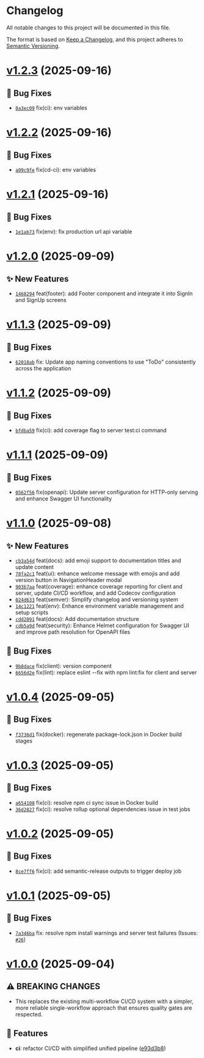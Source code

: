 # Changelog

All notable changes to this project will be documented in this file.

The format is based on [Keep a Changelog](https://keepachangelog.com/en/1.0.0/),
and this project adheres to [Semantic Versioning](https://semver.org/spec/v2.0.0.html).


# [v1.2.3](https://github.com/warteamx/lab1-todoApp/compare/v1.2.2...v1.2.3) (2025-09-16)

## 🐛 Bug Fixes
- [`0a3ec09`](https://github.com/warteamx/lab1-todoApp/commit/0a3ec09)  fix(ci): env variables

# [v1.2.2](https://github.com/warteamx/lab1-todoApp/compare/v1.2.1...v1.2.2) (2025-09-16)

## 🐛 Bug Fixes
- [`a09c9fe`](https://github.com/warteamx/lab1-todoApp/commit/a09c9fe)  fix(cd-ci): env variables

# [v1.2.1](https://github.com/warteamx/lab1-todoApp/compare/v1.2.0...v1.2.1) (2025-09-16)

## 🐛 Bug Fixes
- [`1e1ab73`](https://github.com/warteamx/lab1-todoApp/commit/1e1ab73)  fix(env): fix production url api variable

# [v1.2.0](https://github.com/warteamx/lab1-todoApp/compare/v1.1.3...v1.2.0) (2025-09-09)

## ✨ New Features
- [`1468294`](https://github.com/warteamx/lab1-todoApp/commit/1468294)  feat(footer): add Footer component and integrate it into SignIn and SignUp screens

# [v1.1.3](https://github.com/warteamx/lab1-todoApp/compare/v1.1.2...v1.1.3) (2025-09-09)

## 🐛 Bug Fixes

- [`62018ab`](https://github.com/warteamx/lab1-todoApp/commit/62018ab) fix: Update app naming conventions to use &quot;ToDo&quot; consistently across the application

# [v1.1.2](https://github.com/warteamx/lab1-todoApp/compare/v1.1.1...v1.1.2) (2025-09-09)

## 🐛 Bug Fixes

- [`bfdba59`](https://github.com/warteamx/lab1-todoApp/commit/bfdba59) fix(ci): add coverage flag to server test:ci command

# [v1.1.1](https://github.com/warteamx/lab1-todoApp/compare/v1.1.0...v1.1.1) (2025-09-09)

## 🐛 Bug Fixes

- [`0562f56`](https://github.com/warteamx/lab1-todoApp/commit/0562f56) fix(openapi): Update server configuration for HTTP-only serving and enhance Swagger UI functionality

# [v1.1.0](https://github.com/warteamx/lab1-todoApp/compare/v1.0.4...v1.1.0) (2025-09-08)

## ✨ New Features

- [`cb3a54d`](https://github.com/warteamx/lab1-todoApp/commit/cb3a54d) feat(docs): add emoji support to documentation titles and update content
- [`78fa2c1`](https://github.com/warteamx/lab1-todoApp/commit/78fa2c1) feat(ui): enhance welcome message with emojis and add version button in NavigationHeader modal
- [`903b7aa`](https://github.com/warteamx/lab1-todoApp/commit/903b7aa) feat(coverage): enhance coverage reporting for client and server, update CI/CD workflow, and add Codecov configuration
- [`024d633`](https://github.com/warteamx/lab1-todoApp/commit/024d633) feat(semver): Simplify changelog and versioning system
- [`14c1221`](https://github.com/warteamx/lab1-todoApp/commit/14c1221) feat(env): Enhance environment variable management and setup scripts
- [`cdd2091`](https://github.com/warteamx/lab1-todoApp/commit/cdd2091) feat(docs): Add documentation structure
- [`cdb5a9d`](https://github.com/warteamx/lab1-todoApp/commit/cdb5a9d) feat(security): Enhance Helmet configuration for Swagger UI and improve path resolution for OpenAPI files

## 🐛 Bug Fixes

- [`9b8dace`](https://github.com/warteamx/lab1-todoApp/commit/9b8dace) fix(client): version component
- [`6656d2e`](https://github.com/warteamx/lab1-todoApp/commit/6656d2e) fix(lint): replace eslint --fix with npm lint:fix for client and server

# [v1.0.4](https://github.com/warteamx/lab1-todoApp/compare/v1.0.3...v1.0.4) (2025-09-05)

## 🐛 Bug Fixes

- [`f3736d1`](https://github.com/warteamx/lab1-todoApp/commit/f3736d1) fix(docker): regenerate package-lock.json in Docker build stages

# [v1.0.3](https://github.com/warteamx/lab1-todoApp/compare/v1.0.2...v1.0.3) (2025-09-05)

## 🐛 Bug Fixes

- [`a654108`](https://github.com/warteamx/lab1-todoApp/commit/a654108) fix(ci): resolve npm ci sync issue in Docker build
- [`36d2827`](https://github.com/warteamx/lab1-todoApp/commit/36d2827) fix(ci): resolve rollup optional dependencies issue in test jobs

# [v1.0.2](https://github.com/warteamx/lab1-todoApp/compare/v1.0.1...v1.0.2) (2025-09-05)

## 🐛 Bug Fixes

- [`8ce7ff6`](https://github.com/warteamx/lab1-todoApp/commit/8ce7ff6) fix(ci): add semantic-release outputs to trigger deploy job

# [v1.0.1](https://github.com/warteamx/lab1-todoApp/compare/v1.0.0...v1.0.1) (2025-09-05)

## 🐛 Bug Fixes

- [`7a346ba`](https://github.com/warteamx/lab1-todoApp/commit/7a346ba) fix: resolve npm install warnings and server test failures (Issues: [`#26`](https://github.com/warteamx/lab1-todoApp/issues/26))

# [v1.0.0](https://github.com/warteamx/lab1-todoApp/compare/...v1.0.0) (2025-09-04)

## ⚠ BREAKING CHANGES

- This replaces the existing multi-workflow CI/CD system with a simpler,
  more reliable single-workflow approach that ensures quality gates are respected.

## 🚀 Features

- **ci**: refactor CI/CD with simplified unified pipeline ([e93d3b8](https://github.com/warteamx/lab1-todoApp/commit/e93d3b88cee9b2aa8da537e0144864971ecd12ac))
